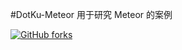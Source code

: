 #DotKu-Meteor
用于研究 Meteor 的案例

[![GitHub forks](https://img.shields.io/github/forks/dotku/meteor-dotku.svg?style=social&label=Fork)](https://github.com/dotku/meteor-dotku)
